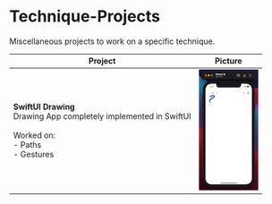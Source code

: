 # Technique-Projects
 Miscellaneous projects to work on a specific technique.

| Project | Picture |
| -------- | -------- |
| **SwiftUI Drawing**</br>Drawing App completely implemented in SwiftUI</br></br>Worked on:</br>- Paths</br>- Gestures | ![Window](SwiftUI-Drawing/Screenshots/DrawingApp-Small.gif) |
